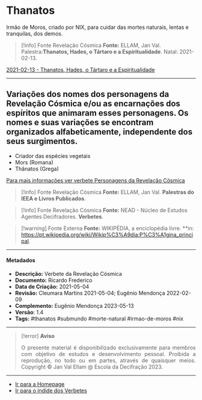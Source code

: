 # Thanatos

Irmão de Moros, criado por NIX, para cuidar das mortes naturais, lentas e tranquilas, dos demos.

> [!info] Fonte Revelação Cósmica
> **Fonte:** ELLAM, Jan Val.  Palestra:**Thanatos, Hades, o Tártaro e a Espiritualidade**. Natal: 2021-02-13. 

[2021-02-13 - Thanatos, Hades, o Tártaro e a Espiritualidade](2021-02-13%20-%20Thanatos,%20Hades,%20o%20Tártaro%20e%20a%20Espiritualidade.md)

---
## Variações dos nomes dos personagens da Revelação Cósmica e/ou as encarnações dos espíritos que animaram esses personagens. Os nomes e suas variações se encontram organizados alfabeticamente, independente dos seus surgimentos.

- Criador das espécies vegetais
- Mors (Romana)
- Thânatos (Grega) 

 
[Para mais informações ver verbete Personagens da Revelação Cósmica](Personagens%20da%20Revelação%20Cósmica.md) 
  
> [!info] Fonte Revelação Cósmica
>**Fonte:** ELLAM, Jan Val. **Palestras do IEEA e Livros Publicados**. 

> [!info] Fonte Revelação Cósmica
>**Fonte:** NEAD - Núcleo de Estudos Agentes Decifradores. **Verbetes**. 

> [!warning] Fonte Externa
>**Fonte:** WIKIPÉDIA, a enciclopédia livre. **in: https://pt.wikipedia.org/wiki/Wikip%C3%A9dia:P%C3%A1gina_principal. 

---
#### Metadados

- **Descrição:** Verbete da Revelação Cósmica
- **Documento:** Ricardo Frederico
- **Data de Criação:** 2021-05-04
- **Revisão:** Cleumara Martins 2021-05-04; Eugênio Mendonça 2022-02-09
- **Complemento:** Eugênio Mendonça 2023-05-13
- **Versão**: 1.4 
- **Tags:** #thanatos #submundo #morte-natural #irmao-de-moros #nix

---
> [!error] **Aviso**
> <p align="justify">O presente material é disponibilizado exclusivamente para membros com objetivo de estudos e desenvolvimento pessoal. Proibida a reprodução, no todo ou em partes, através de quaisquer meios. Copyright © Jan Val Ellam @ Escola da Decifração 2023. </p>

---
- [Ir para a Homepage](Homepage.canvas)
- [Ir para o índide dos Verbetes](ÍNDIDE%20GERAL%20DOS%20VERBETES.canvas)
